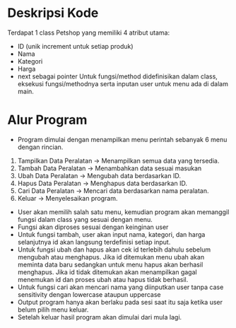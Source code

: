 # Deskripsi Kode
Terdapat 1 class Petshop yang memiliki 4 atribut utama:
* ID (unik increment untuk setiap produk)
* Nama
* Kategori
* Harga
* next sebagai pointer
Untuk fungsi/method didefinisikan dalam class, eksekusi fungsi/methodnya serta inputan user untuk menu ada di dalam main.

# Alur Program
* Program dimulai dengan menampilkan menu perintah sebanyak 6 menu dengan rincian.
1. Tampilkan Data Peralatan → Menampilkan semua data yang tersedia.
2. Tambah Data Peralatan → Menambahkan data sesuai masukan 
3. Ubah Data Peralatan → Mengubah data berdasarkan ID.
4. Hapus Data Peralatan → Menghapus data berdasarkan ID.
5. Cari Data Peralatan → Mencari data berdasarkan nama peralatan.
0. Keluar → Menyelesaikan program.
   
* User akan memilih salah satu menu, kemudian program akan memanggil fungsi dalam class yang sesuai dengan menu.
* Fungsi akan diproses sesuai dengan keinginan user
* Untuk fungsi tambah, user akan input nama, kategori, dan harga selanjutnya id akan langsung terdefinisi setiap input.
* Untuk fungsi ubah dan hapus akan cek id terlebih dahulu sebelum mengubah atau menghapus. Jika id ditemukan menu ubah akan meminta data baru sedangkan untuk menu hapus akan berhasil menghapus. Jika id tidak ditemukan akan menampilkan gagal menemukan id dan proses ubah atau hapus tidak berhasil.
* Untuk fungsi cari akan mencari nama yang diinputkan user tanpa case sensitivity dengan lowercase ataupun uppercase
* Output program hanya akan berlaku pada sesi saat itu saja ketika user belum pilih menu keluar.
* Setelah keluar hasil program akan dimulai dari mula lagi.

